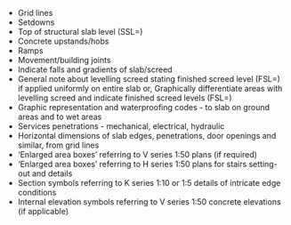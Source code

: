 - Grid lines
- Setdowns
- Top of structural slab level (SSL=)
- Concrete upstands/hobs
- Ramps
- Movement/building joints
- Indicate falls and gradients of slab/screed
- General note about levelling screed stating finished screed level (FSL=) if applied uniformly on entire slab or,
Graphically differentiate areas with levelling screed and indicate finished screed levels (FSL=)
- Graphic representation and waterproofing codes - to slab on ground areas and to wet areas
- Services penetrations - mechanical, electrical, hydraulic
- Horizontal dimensions of slab edges, penetrations, door openings and similar, from grid lines
- ‘Enlarged area boxes’ referring to V series <span class="highlight-red">1:50</span> plans (if required)
- ‘Enlarged area boxes’ referring to H series <span class="highlight-red">1:50</span> plans for stairs setting-out and details
- Section symbols referring to K series <span class="highlight-red">1:10</span> or <span class="highlight-red">1:5</span> details of intricate edge conditions
- Internal elevation symbols referring to V series <span class="highlight-red">1:50</span> concrete elevations (if applicable)